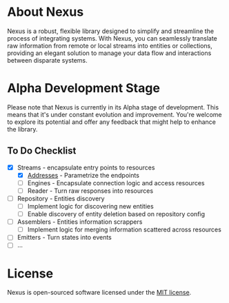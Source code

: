 # About Nexus

Nexus is a robust, flexible library designed to simplify and streamline the
process of integrating systems. With Nexus, you can seamlessly translate raw
information from remote or local streams into entities or collections, providing
an elegant solution to manage your data flow and interactions between disparate
systems.

# Alpha Development Stage

Please note that Nexus is currently in its Alpha stage of development. This
means that it's under constant evolution and improvement. You're welcome to
explore its potential and offer any feedback that might help to enhance the
library.

## To Do Checklist
- [x] Streams - encapsulate entry points to resources
    - [x] [Addresses](https://nexus.itsmattch.com/streams/addresses) - Parametrize the endpoints
    - [ ] Engines - Encapsulate connection logic and access resources
    - [ ] Reader - Turn raw responses into resources
- [ ] Repository - Entities discovery
    - [ ] Implement logic for discovering new entities
    - [ ] Enable discovery of entity deletion based on repository config
- [ ] Assemblers - Entities information scrappers
    - [ ] Implement logic for merging information scattered across resources
- [ ] Emitters - Turn states into events
- [ ] ...

# License

Nexus is open-sourced software licensed under
the [MIT license](https://opensource.org/license/mit/).